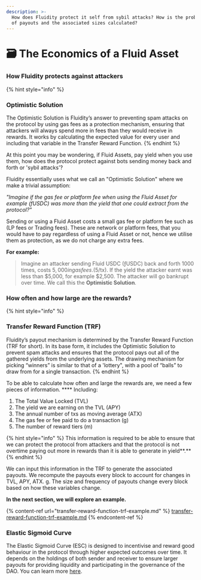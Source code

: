 ```yaml
---
description: >-
  How does Fluidity protect it self from sybil attacks? How is the probability
  of payouts and the associated sizes calculated?
---
```


# 🗃 The Economics of a Fluid Asset

### How Fluidity protects against attackers

{% hint style="info" %}
### **Optimistic Solution**

The Optimistic Solution is Fluidity’s answer to preventing spam attacks on the protocol by using gas fees as a protection mechanism, ensuring that attackers will always spend more in fees than they would receive in rewards. It works by calculating the expected value for every user and including that variable in the Transfer Reward Function.
{% endhint %}

At this point you may be wondering, if Fluid Assets, pay yield when you use them, how does the protocol protect against bots sending money back and forth or 'sybil attacks'? &#x20;

Fluidity essentially uses what we call an "Optimistic Solution" where we make a trivial assumption:&#x20;

_"Imagine if the gas fee or platform fee when using the Fluid Asset for example (fUSDC) was more than the yield that one could extract from the protocol?"_&#x20;

Sending or using a Fluid Asset costs a small gas fee or platform fee such as (LP fees or Trading fees). These are network or platform fees, that you would have to pay regardless of using a Fluid Asset or not, hence we utilise them as protection, as we do not charge any extra fees.&#x20;

**For example:**&#x20;

> Imagine an attacker sending Fluid USDC (ƒUSDC) back and forth 1000 times, costs $5,000 in gas fees. ($5/tx). If the yield the attacker earnt was less than $5,000, for example $2,500. The attacker will go bankrupt over time. We call this the **Optimistic Solution**.&#x20;

### How often and how large are the rewards?

{% hint style="info" %}
### Transfer Reward Function (TRF)

Fluidity’s payout mechanism is determined by the Transfer Reward Function (TRF for short). In its base form, it includes the Optimistic Solution to prevent spam attacks and ensures that the protocol pays out all of the gathered yields from the underlying assets. The drawing mechanism for picking “winners” is similar to that of a 'lottery", with a pool of “balls” to draw from for a single transaction.
{% endhint %}

To be able to calculate how often and large the rewards are, we need a few pieces of information. **** Including:

1. The Total Value Locked (TVL)
2. The yield we are earning on the TVL (APY)
3. The annual number of txs as moving average (ATX)
4. The gas fee or fee paid to do a transaction (g)
5. The number of reward tiers (m)

{% hint style="info" %}
This information is required to be able to ensure that we can protect the protocol from attackers and that the protocol is not overtime paying out more in rewards than it is able to generate in yield**.**&#x20;
{% endhint %}

We can input this information in the TRF to generate the associated payouts. We recompute the payouts every block to account for changes in TVL, APY, ATX. g.  The size and frequency of payouts change every block based on how these variables change.

**In the next section, we will explore an example.**

{% content-ref url="transfer-reward-function-trf-example.md" %}
[transfer-reward-function-trf-example.md](transfer-reward-function-trf-example.md)
{% endcontent-ref %}

### Elastic Sigmoid Curve

The Elastic Sigmoid Curve (ESC) is designed to incentivise and reward good behaviour in the protocol through higher expected outcomes over time. It depends on the holdings of both sender and receiver to ensure larger payouts for providing liquidity and participating in the governance of the DAO. You can learn more [here](https://fluidity.wispform.com/feb5f260).
